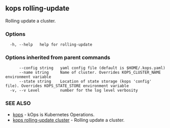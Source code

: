 
<!--- This file is automatically generated by make gen-cli-docs; changes should be made in the go CLI command code (under cmd/kops) -->

## kops rolling-update

Rolling update a cluster.

### Options

```
  -h, --help   help for rolling-update
```

### Options inherited from parent commands

```
      --config string   yaml config file (default is $HOME/.kops.yaml)
      --name string     Name of cluster. Overrides KOPS_CLUSTER_NAME environment variable
      --state string    Location of state storage (kops 'config' file). Overrides KOPS_STATE_STORE environment variable
  -v, --v Level         number for the log level verbosity
```

### SEE ALSO

* [kops](kops.md)	 - kOps is Kubernetes Operations.
* [kops rolling-update cluster](kops_rolling-update_cluster.md)	 - Rolling update a cluster.

